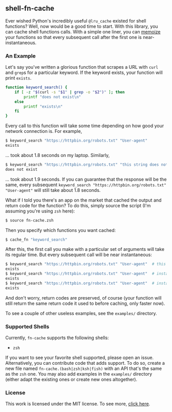 ## shell-fn-cache

Ever wished Python's incredibly useful `@lru_cache` existed for shell functions? Well, now would be a good time to start. With this library, you can cache shell functions calls. With a simple one liner, you can [memoize](https://en.wikipedia.org/wiki/Memoization) your functions so that every subsequent call after the first one is near-instantaneous.

### An Example

Let's say you've written a glorious function that scrapes a URL with `curl` and `grep`s for a particular keyword. If the keyword exists, your function will print `exists`.

```sh
function keyword_search() {
    if [ -z "$(curl -s "$1" | grep -o "$2")" ]; then
        printf "does not exist\n"
    else
        printf "exists\n"
    fi
}
```

Every call to this function will take some time depending on how good your network connection is. For example,

```sh
$ keyword_search "https://httpbin.org/robots.txt" "User-agent"
exists
```

... took about 1.8 seconds on my laptop. Similarly,

```sh
$ keyword_search "https://httpbin.org/robots.txt" "this string does not exist"
does not exist
```

... took about 1.9 seconds. If you can guarantee that the response will be the same, every subsequent `keyword_search "https://httpbin.org/robots.txt" "User-agent"` will still take about 1.8 seconds.

What if I told you there's an app on the market that cached the output and return code for the function? To do this, simply source the script (I'm assuming you're using `zsh` here):

```sh
$ source fn-cache.zsh
```

Then you specify which functions you want cached:

```sh
$ cache_fn "keyword_search"
```

After this, the first call you make with a particular set of arguments will take its regular time. But every subsequent call will be near instantaneous:

```sh
$ keyword_search "https://httpbin.org/robots.txt" "User-agent"  # this will take 1.8 seconds
exists
$ keyword_search "https://httpbin.org/robots.txt" "User-agent"  # instantaneous
exists
$ keyword_search "https://httpbin.org/robots.txt" "User-agent"  # instantaenous
exists
```

And don't worry, return codes are preserved, of course (your function will still return the same return code it used to before caching, only faster now).

To see a couple of other useless examples, see the `examples/` directory.

### Supported Shells

Currently, `fn-cache` supports the following shells:

 - `zsh`

If you want to see your favorite shell supported, please open an issue. Alternatively, you can contribute code that adds support. To do so, create a new file named `fn-cache.(bash|zsh|ksh|fish)` with an API that's the same as the `zsh` one. You may also add examples in the `examples/` directory (either adapt the existing ones or create new ones altogether).

### License

This work is licensed under the MIT license. To see more, [click here](LICENSE).
